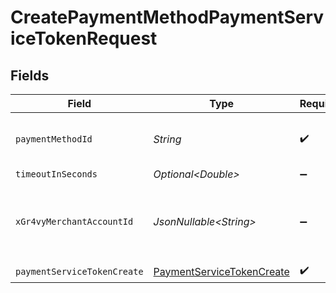 # CreatePaymentMethodPaymentServiceTokenRequest


## Fields

| Field                                                                             | Type                                                                              | Required                                                                          | Description                                                                       | Example                                                                           |
| --------------------------------------------------------------------------------- | --------------------------------------------------------------------------------- | --------------------------------------------------------------------------------- | --------------------------------------------------------------------------------- | --------------------------------------------------------------------------------- |
| `paymentMethodId`                                                                 | *String*                                                                          | :heavy_check_mark:                                                                | The ID of the payment method                                                      | ef9496d8-53a5-4aad-8ca2-00eb68334389                                              |
| `timeoutInSeconds`                                                                | *Optional\<Double>*                                                               | :heavy_minus_sign:                                                                | N/A                                                                               |                                                                                   |
| `xGr4vyMerchantAccountId`                                                         | *JsonNullable\<String>*                                                           | :heavy_minus_sign:                                                                | The ID of the merchant account to use for this request.                           | default                                                                           |
| `paymentServiceTokenCreate`                                                       | [PaymentServiceTokenCreate](../../models/components/PaymentServiceTokenCreate.md) | :heavy_check_mark:                                                                | N/A                                                                               |                                                                                   |